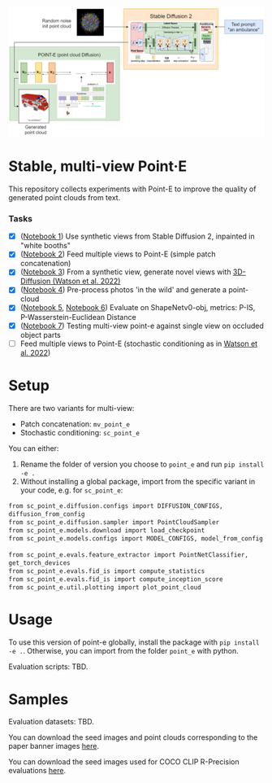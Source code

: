 
<img src="img/stable_pointe.png" width="650px" alt="Pipeline for point-e on top of stable diffusion 2" />

# Stable, multi-view Point·E
This repository collects experiments with Point-E to improve the quality of generated point clouds from text.

### Tasks
- [x] ([Notebook 1](notebooks/1_local_stable_point_e.ipynb)) Use synthetic views from Stable Diffusion 2, inpainted in "white booths"
- [x] ([Notebook 2](notebooks/2_local_srncars_multiview_point_e.ipynb)) Feed multiple views to Point-E (simple patch concatenation)
- [x] ([Notebook 3](3d-diffusion/3_local_stable3dim_multiview_point_e.ipynb)) From a synthetic view, generate novel views with [3D-Diffusion (Watson et al. 2022)](https://3d-diffusion.github.io)
- [x] ([Notebook 4](notebooks/4_local_photo_point_e.ipynb)) Pre-process photos 'in the wild' and generate a point-cloud
- [x] ([Notebook 5](notebooks/5_eval_single_obj.ipynb), [Notebook 6](notebooks/6_eval_shapenet.ipynb)) Evaluate on ShapeNetv0-obj, metrics: P-IS, P-Wasserstein-Euclidean Distance
- [x] ([Notebook 7](notebooks/7_eval_views_pika.ipynb)) Testing multi-view point-e against single view on occluded object parts
- [ ] Feed multiple views to Point-E (stochastic conditioning as in [Watson et al. 2022](https://arxiv.org/abs/2210.04628))

# Setup
There are two variants for multi-view:
- Patch concatenation: `mv_point_e`
- Stochastic conditioning: `sc_point_e`

You can either: 
1. Rename the folder of version you choose to `point_e` and run `pip install -e .` 
2. Without installing a global package, import from the specific variant in your code, e.g. for `sc_point_e`:
```
from sc_point_e.diffusion.configs import DIFFUSION_CONFIGS, diffusion_from_config
from sc_point_e.diffusion.sampler import PointCloudSampler
from sc_point_e.models.download import load_checkpoint
from sc_point_e.models.configs import MODEL_CONFIGS, model_from_config

from sc_point_e.evals.feature_extractor import PointNetClassifier, get_torch_devices
from sc_point_e.evals.fid_is import compute_statistics
from sc_point_e.evals.fid_is import compute_inception_score
from sc_point_e.util.plotting import plot_point_cloud
```

# Usage

To use this version of point-e globally, install the package with `pip install -e .`. Otherwise, you can import from the folder `point_e` with python.

Evaluation scripts: TBD.

# Samples

Evaluation datasets: TBD.

You can download the seed images and point clouds corresponding to the paper banner images [here](https://openaipublic.azureedge.net/main/point-e/banner_pcs.zip).

You can download the seed images used for COCO CLIP R-Precision evaluations [here](https://openaipublic.azureedge.net/main/point-e/coco_images.zip).
